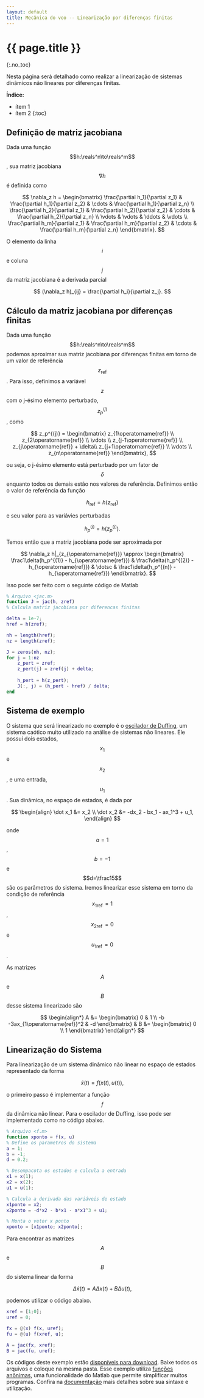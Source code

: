 ```yaml
---
layout: default
title: Mecânica do voo -- Linearização por diferenças finitas
---
```


{{ page.title }}
================
{:.no_toc}

Nesta página será detalhado como realizar a linearização de sistemas dinâmicos 
não lineares por diferenças finitas. 

**Índice:**
* ítem 1
* ítem 2
{:toc}

Definição de matriz jacobiana
-----------------------------

Dada uma função $$h:\reals^n\to\reals^m$$, sua matriz jacobiana $$\nabla h$$ é
definida como

$$
\nabla_z h = 
\begin{bmatrix}
  \frac{\partial h_1}{\partial z_1} & 
  \frac{\partial h_1}{\partial z_2} &
  \cdots &
  \frac{\partial h_1}{\partial z_n} \\
  \frac{\partial h_2}{\partial z_1} & 
  \frac{\partial h_2}{\partial z_2} &
  \cdots &
  \frac{\partial h_2}{\partial z_n} \\
  \vdots & \vdots & \ddots & \vdots \\
  \frac{\partial h_m}{\partial z_1} & 
  \frac{\partial h_m}{\partial z_2} &
  \cdots &
  \frac{\partial h_m}{\partial z_n}
\end{bmatrix}.
$$

O elemento da linha $$i$$ e coluna $$j$$ da matriz jacobiana é a derivada 
parcial

$$
(\nabla_z h)_{ij} =  
\frac{\partial h_i}{\partial z_j}.
$$

Cálculo da matriz jacobiana por diferenças finitas
--------------------------------------------------

Dada uma função $$h:\reals^n\to\reals^m$$ podemos aproximar sua matriz jacobiana
por diferenças finitas em torno de um valor de referência 
$$z_{\operatorname{ref}}$$. Para isso, definimos a variável $$z$$ com o j-ésimo
elemento perturbado, $$z_p^{(j)}$$, como 

$$
z_p^{(j)} =
\begin{bmatrix}
  z_{1\operatorname{ref}} \\
  z_{2\operatorname{ref}} \\
  \vdots \\
  z_{j-1\operatorname{ref}} \\
  z_{j\operatorname{ref}} + \delta\\
  z_{j+1\operatorname{ref}} \\
  \vdots \\
  z_{n\operatorname{ref}}
\end{bmatrix},
$$

ou seja, o j-ésimo elemento está perturbado por um fator de $$\delta$$ enquanto
todos os demais estão nos valores de referência. Definimos então o valor de
referência da função

$$h_{\operatorname{ref}} = h(z_{\operatorname{ref}})$$

e seu valor para as variávies perturbadas

$$h_p^{(j)} = h(z_p^{(j)}).$$

Temos então que a matriz jacobiana pode ser aproximada por

$$
\nabla_z h|_{z_{\operatorname{ref}}} \approx
\begin{bmatrix}
  \frac1\delta(h_p^{(1)} - h_{\operatorname{ref}}) &
  \frac1\delta(h_p^{(2)} - h_{\operatorname{ref}}) &
  \dotsc &
  \frac1\delta(h_p^{(n)} - h_{\operatorname{ref}})
\end{bmatrix}.
$$

Isso pode ser feito com o seguinte código de Matlab

```matlab
% Arquivo <jac.m>
function J = jac(h, zref)
% Calcula matriz jacobiana por diferencas finitas

delta = 1e-7;
href = h(zref);

nh = length(href);
nz = length(zref);

J = zeros(nh, nz);
for j = 1:nz
    z_pert = zref;
    z_pert(j) = zref(j) + delta;
    
    h_pert = h(z_pert);
    J(:, j) = (h_pert - href) / delta;
end
```

Sistema de exemplo
-------------------

O sistema que será linearizado no exemplo é o [oscilador de Duffing], 
um sistema caótico muito utilizado na análise de sistemas não lineares. Ele 
possui dois estados, $$x_1$$ e $$x_2$$, e uma entrada, $$u_1$$. Sua dinâmica,
no espaço de estados, é dada por

$$
\begin{align}
  \dot x_1 &= x_2
  \\
  \dot x_2 &= -dx_2 - bx_1 - ax_1^3 + u_1,
\end{align}
$$

onde $$a=1$$, $$b=-1$$ e $$d=\tfrac15$$ são os parâmetros do sistema.
Iremos linearizar esse sistema em torno da condição de referência 
$$x_{1\operatorname{ref}}=1$$, $$x_{2\operatorname{ref}}=0$$ e 
$$u_{1\operatorname{ref}}=0$$.

As matrizes $$A$$ e $$B$$ desse sistema linearizado são

$$
\begin{align*}
  A &=
  \begin{bmatrix}
    0 & 1 \\ -b -3ax_{1\operatorname{ref}}^2 & -d
  \end{bmatrix} &
  B &=
  \begin{bmatrix}
   0 \\ 1
  \end{bmatrix}
\end{align*}
$$

Linearização do Sistema
-----------------------

Para linearização de um sistema dinâmico não linear no espaço de estados
representado da forma

$$
\dot x(t) = f\big(x(t), u(t)\big),
$$

o primeiro passo é implementar a função $$f$$ da dinâmica não linear. Para o
oscilador de Duffing, isso pode ser implementado como no código abaixo.

```matlab
% Arquivo <f.m>
function xponto = f(x, u)
% Define os parametros do sistema
a = 1; 
b = -1;
d = 0.2;

% Desempacota os estados e calcula a entrada
x1 = x(1);
x2 = x(2);
u1 = u(1);

% Calcula a derivada das variáveis de estado
x1ponto = x2;
x2ponto = -d*x2 - b*x1 - a*x1^3 + u1;

% Monta o vetor x ponto
xponto = [x1ponto; x2ponto];
```

Para encontrar as matrizes $$A$$ e $$B$$ do sistema linear da forma

$$
\Delta \dot x(t) = A\Delta x(t) + B\Delta u(t),
$$

podemos utilizar o código abaixo.

```matlab
xref = [1;0];
uref = 0;

fx = @(x) f(x, uref);
fu = @(u) f(xref, u);

A = jac(fx, xref);
B = jac(fu, uref);
```

Os códigos deste exemplo estão [disponíveis para download][ex]. Baixe todos os arquivos
e coloque na mesma pasta. Esse exemplo utiliza [funções anônimas][fa], uma
funcionalidade do Matlab que permite simplificar muitos programas. Confira na
[documentação][fa] mais detalhes sobre sua sintaxe e utilização.


[ex]: http://github.com/dimasad/dimasad.github.io/tree/master/_mecvoo/exemplos-matlab/lin
[fa]: https://www.mathworks.com/help/matlab/matlab_prog/anonymous-functions.html
[oscilador de Duffing]: http://www.scholarpedia.org/article/Duffing_oscillator
